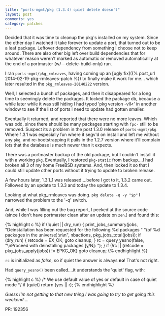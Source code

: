 ```yaml
---
title: "ports-mgmt/pkg (1.3.4) quiet delete doesn't"
layout: post
comments: yes
category: patches
---
```


Decided that it was time to cleanup the pkg's installed on my system.  Since the other day I watched it take forever to
update a port, that turned out to be a leaf package.  Leftover dependency from something I choose not to keep around.  There
are also other big left over build dependencies that for whatever reason weren't marked as automatic or removed
automaticallly at the end of a portmaster (w/ --delete-build-only) run.

I ran `ports-mgmt/pkg_rmleaves`, having coming up an [ugly fix]({% post_url 2014-02-19-pkg-rmleaves-patch %}) to finally
make it work for me... which later resulted in the `pkg_rmleaves-20140222` version.

Well, I selected a bunch of packages, and then it disappeared for a long time to seemingly delete the packages.  It locked
the package db, because a while later while it was still hiding I had typed 'pkg version -vIl\<' in another window to see
if the list of ports I need to update had gotten smaller.

Eventually it returned, and reported that there were no more leaves.  Which was odd, since there should be many packages
starting with `fpc-` still to be removed.  Suspect its a problem in the post 1.3.0 release of `ports-mgmt/pkg`.  Where
1.3.1 was especially fun where it segv'd on install and left me without any `pkg`, and re-bootstrapping it pulls in the
1.2.7 version where it'll complain lots that the database is much newer than it expects.

There was a portmaster backup of the old package, but I couldn't install it with a working `pkg`.  Eventually, I restored
`pkg-static` from backup....I had broken all 3 of my home FreeBSD systems.  And, then locked it so that I could still update other ports without it trying to update to broken release.

A few hours later, 1.3.1_1 was released....before I got to it, 1.3.2 came out.  Followed by an update to 1.3.3 and today
the update to 1.3.4.

Looking at what pkg_rmleaves was doing.  `pkg delete -q -y "$p"`  I narrowed the problem to the '-q' switch.

And, while I was filling out the bug report, I peeked at the source code (since I don't have portmaster clean after an
update on `zen`.) and found this:

{% highlight c %}
if (!quiet || dry_run) {
        print_jobs_summary(jobs,
            "Deinstallation has been requested for the following %d packages "
            "(of %d packages in the universe):\n\n", nbactions,
            pkg_jobs_total(jobs));
        if (dry_run) {
                retcode = EX_OK;
                goto cleanup;
        }
        rc = query_yesno(false,
                    "\nProceed with deinstalling packages [y/N]: ");
}
if (!rc || (retcode = pkg_jobs_apply(jobs)) != EPKG_OK)
        goto cleanup;
{% endhighlight %}

`rc` is initialized as *false*, so if quiet the answer is always **no**!  That's not right.

Had `query_yesno()` been called....it understands the 'quiet' flag, with:

{% highlight c %}
/* We use default value of yes or default in case of quiet mode */
if (quiet)
        return (yes || r);
{% endhighlight %}

*Guess I'm not getting to that new thing I was going to try to get going this weekend....*

PR: 192356
